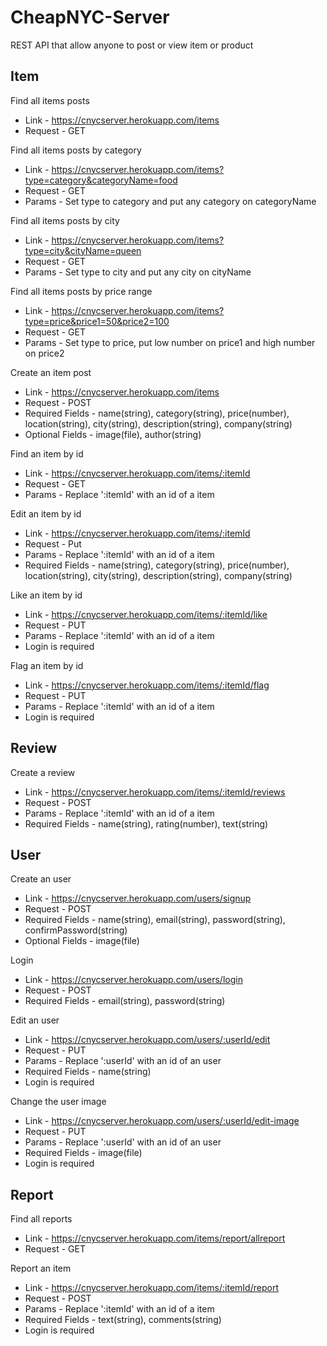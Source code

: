# CheapNYC-Server

REST API that allow anyone to post or view item or product

## Item
Find all items posts
* Link - https://cnycserver.herokuapp.com/items
* Request - GET

Find all items posts by category
* Link - https://cnycserver.herokuapp.com/items?type=category&categoryName=food
* Request - GET
* Params - Set type to category and put any category on categoryName

Find all items posts by city
* Link - https://cnycserver.herokuapp.com/items?type=city&cityName=queen
* Request - GET
* Params - Set type to city and put any city on cityName

Find all items posts by price range
* Link - https://cnycserver.herokuapp.com/items?type=price&price1=50&price2=100
* Request - GET
* Params - Set type to price, put low number on price1 and high number on price2

Create an item post
* Link - https://cnycserver.herokuapp.com/items
* Request - POST
* Required Fields - name(string), category(string), price(number), location(string), city(string), description(string), company(string)
* Optional Fields - image(file), author(string)

Find an item by id
* Link - https://cnycserver.herokuapp.com/items/:itemId
* Request - GET
* Params - Replace ':itemId' with an id of a item

Edit an item by id
* Link - https://cnycserver.herokuapp.com/items/:itemId
* Request - Put
* Params - Replace ':itemId' with an id of a item
* Required Fields - name(string), category(string), price(number), location(string), city(string), description(string), company(string)

Like an item by id
* Link - https://cnycserver.herokuapp.com/items/:itemId/like
* Request - PUT
* Params - Replace ':itemId' with an id of a item
* Login is required

Flag an item by id
* Link - https://cnycserver.herokuapp.com/items/:itemId/flag
* Request - PUT
* Params - Replace ':itemId' with an id of a item
* Login is required

## Review
Create a review
* Link - https://cnycserver.herokuapp.com/items/:itemId/reviews
* Request - POST
* Params - Replace ':itemId' with an id of a item
* Required Fields - name(string), rating(number), text(string)

## User
Create an user
* Link - https://cnycserver.herokuapp.com/users/signup
* Request - POST
* Required Fields - name(string), email(string), password(string), confirmPassword(string)
* Optional Fields - image(file)

Login
* Link - https://cnycserver.herokuapp.com/users/login
* Request - POST
* Required Fields - email(string), password(string)

Edit an user
* Link - https://cnycserver.herokuapp.com/users/:userId/edit
* Request - PUT
* Params - Replace ':userId' with an id of an user
* Required Fields - name(string)
* Login is required

Change the user image
* Link - https://cnycserver.herokuapp.com/users/:userId/edit-image
* Request - PUT
* Params - Replace ':userId' with an id of an user
* Required Fields - image(file)
* Login is required

## Report
Find all reports
* Link - https://cnycserver.herokuapp.com/items/report/allreport
* Request - GET

Report an item
* Link - https://cnycserver.herokuapp.com/items/:itemId/report
* Request - POST
* Params - Replace ':itemId' with an id of a item
* Required Fields - text(string), comments(string)
* Login is required